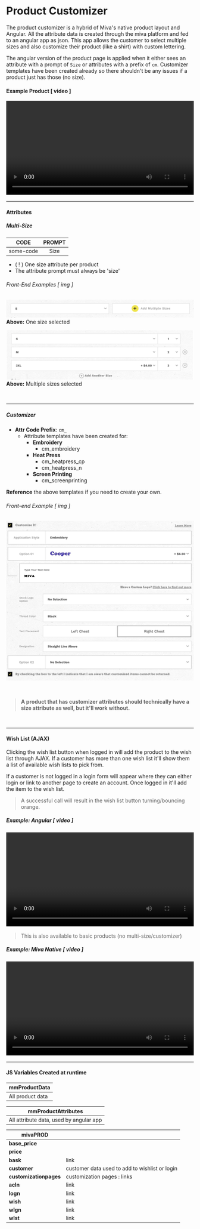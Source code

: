 # Product Customizer

The product customizer is a hybrid of Miva's native product layout and Angular. All the attribute data is created through the miva platform and fed to an angular app as json. This app allows the customer to select multiple sizes and also customize their product (like a shirt) with custom lettering.

The angular version of the product page is applied when it either sees an attribute with a prompt of `Size` or attributes with a prefix of `cm`. Customizer templates have been created already so there shouldn't be any issues if a product just has those (no size).


#### Example Product [ video ]
<video controls width="100%">
	<source src="/videos/1-example_prodadd.webm" type="video/webm">
</video>

<br> 

--- 

#### Attributes

##### Multi-Size 

| CODE | PROMPT |
|--|:--:|
| some-code| Size |

* ( ! ) One size attribute per product
* The attribute prompt must always be 'size'




###### Front-End Examples [ img ]
![Screenshot](images/1-size.JPG)
**Above:** One size selected


![Screenshot](images/2-size.JPG)
**Above:** Multiple sizes selected

<br>

---

##### Customizer 

* **Attr Code Prefix**: `cm_`
	* Attribute templates have been created for:
		* **Embroidery**
			* cm_embroidery
		* **Heat Press**
			* cm_heatpress_cp
			* cm_heatpress_n
		* **Screen Printing**
			* cm_screenprinting


**Reference** the above templates if you need to create your own. 

###### Front-end Example [ img ]
![Screenshot](images/1-embroidery.JPG)

</br>

> **A product that has customizer attributes should technically have a size attribute as well, but it'll work without.**

<br>

--- 

#### Wish List (AJAX)

Clicking the wish list button when logged in will add the product to the wish list through AJAX. If a customer has more than one wish list it'll show them a list of available wish lists to pick from.

If a customer is not logged in a login form will appear where they can either login or link to another page to create an account. Once logged in it'll add the item to the wish list. 

>A successful call will result in the wish list button turning/bouncing orange.


##### Example: Angular [ video ]
<video controls width="100%">
	<source src="/videos/2-example_wishlist.webm" type="video/webm">
</video>

>This is also available to basic products (no multi-size/customizer)
 

##### Example: Miva Native [ video ]
<video controls width="100%">
	<source src="/videos/3-example_wishlist.webm" type="video/webm">
</video>

<br>

----


#### JS Variables Created at runtime


| **mmProductData** |
|---|
| All product data |


| **mmProductAttributes** |
|---|
| All attribute data, used by angular app |

| **mivaPROD** | |
|---|---|
| **base_price** | |
| **price** | |
| **bask** | link |
| **customer** | customer data used to add to wishlist or login|
| **customizationpages** | customization pages : links|
| **acln** | link |
| **logn** | link |
| **wish** | link |
| **wlgn** | link |
| **wlst** | link |




